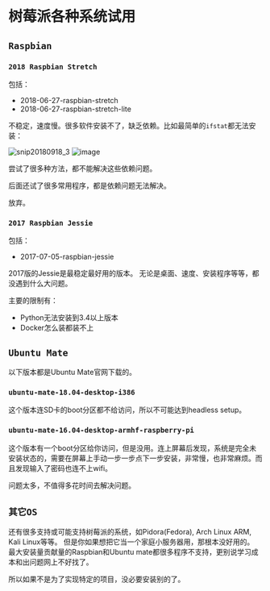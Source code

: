 # 树莓派各种系统试用


## `Raspbian`

### `2018 Raspbian Stretch`

包括：
- 2018-06-27-raspbian-stretch
- 2018-06-27-raspbian-stretch-lite

不稳定，速度慢。很多软件安装不了，缺乏依赖。比如最简单的`ifstat`都无法安装：

![snip20180918_3](https://user-images.githubusercontent.com/14041622/45684407-c7f51f00-bb78-11e8-8007-f84dfd1f221f.png)
![image](https://user-images.githubusercontent.com/14041622/45685255-62eef880-bb7b-11e8-81aa-0ef9dd10c586.png)


尝试了很多种方法，都不能解决这些依赖问题。

后面还试了很多常用程序，都是依赖问题无法解决。

放弃。


### `2017 Raspbian Jessie`

包括：
- 2017-07-05-raspbian-jessie

2017版的Jessie是最稳定最好用的版本。
无论是桌面、速度、安装程序等等，都没遇到什么大问题。

主要的限制有：
- Python无法安装到3.4以上版本
- Docker怎么装都装不上




## `Ubuntu Mate`
以下版本都是Ubuntu Mate官网下载的。

### `ubuntu-mate-18.04-desktop-i386`
这个版本连SD卡的boot分区都不给访问，所以不可能达到headless setup。

### `ubuntu-mate-16.04-desktop-armhf-raspberry-pi`
这个版本有一个boot分区给你访问，但是没用。连上屏幕后发现，系统是完全未安装状态的，需要在屏幕上手动一步一步点下一步安装，非常慢，也非常麻烦。而且发现输入了密码也连不上wifi。

问题太多，不值得多花时间去解决问题。


## `其它OS`
还有很多支持或可能支持树莓派的系统，如Pidora(Fedora), Arch Linux ARM, Kali Linux等等。
但是你如果想把它当一个家庭小服务器用，那根本没好用的。
最大安装量贡献量的Raspbian和Ubuntu mate都很多程序不支持，更别说学习成本和出问题网上不好找了。

所以如果不是为了实现特定的项目，没必要安装别的了。